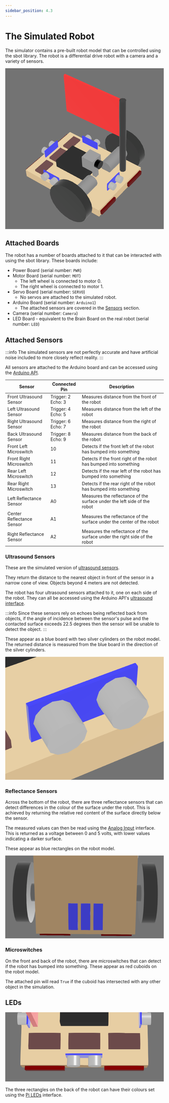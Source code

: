 ```yaml
---
sidebar_position: 4.3
---
```


# The Simulated Robot

The simulator contains a pre-built robot model that can be controlled using the sbot library.
The robot is a differential drive robot with a camera and a variety of sensors.

![Simulated Robot](../assets/img/simulator/robot.png)

## Attached Boards

The robot has a number of boards attached to it that can be interacted with using the sbot library.
These boards include:

- Power Board (serial number: `PWR`)
- Motor Board (serial number: `MOT`)
    - The left wheel is connected to motor 0.
    - The right wheel is connected to motor 1.
- Servo Board (serial number: `SERVO`)
    - No servos are attached to the simulated robot.
- Arduino Board (serial number: `Arduino1`)
    - The attached sensors are covered in the [Sensors](#attached-sensors) section.
- Camera (serial number: `Camera`)
- LED Board - equivalent to the Brain Board on the real robot (serial number: `LED`)

## Attached Sensors

:::info
The simulated sensors are not perfectly accurate and have artificial noise included to more closely reflect reality.
:::

All sensors are attached to the Arduino board and can be accessed using the [Arduino API](../programming/arduino.md).

| Sensor | Connected Pin | Description |
| ------ | ------------- | ----------- |
| Front Ultrasound Sensor  | Trigger: 2<br/>Echo: 3 | Measures distance from the front of the robot |
| Left Ultrasound Sensor   | Trigger: 4<br/>Echo: 5 | Measures distance from the left of the robot  |
| Right Ultrasound Sensor  | Trigger: 6<br/>Echo: 7 | Measures distance from the right of the robot |
| Back Ultrasound Sensor   | Trigger: 8<br/>Echo: 9 | Measures distance from the back of the robot  |
| Front Left Microswitch   | 10 | Detects if the front left of the robot has bumped into something  |
| Front Right Microswitch  | 11 | Detects if the front right of the robot has bumped into something |
| Rear Left Microswitch    | 12 | Detects if the rear left of the robot has bumped into something   |
| Rear Right Microswitch   | 13 | Detects if the rear right of the robot has bumped into something  |
| Left Reflectance Sensor  | A0 | Measures the reflectance of the surface under the left side of the robot  |
| Center Reflectance Sensor| A1 | Measures the reflectance of the surface under the center of the robot     |
| Right Reflectance Sensor | A2 | Measures the reflectance of the surface under the right side of the robot |

### Ultrasound Sensors

These are the simulated version of [ultrasound sensors](https://robocraze.com/blogs/post/what-is-ultrasonic-sensor).

They return the distance to the nearest object in front of the sensor in a narrow cone of view.
Objects beyond 4 meters are not detected.

The robot has four ultrasound sensors attached to it, one on each side of the robot.
They can all be accessed using the Arduino API's [ultrasound interface](../programming/arduino#ultrasound-sensors).

:::info
Since these sensors rely on echoes being reflected back from objects, if the angle of incidence between the sensor's pulse and the contacted surface exceeds 22.5 degrees then the sensor will be unable to detect the object.
:::

These appear as a blue board with two silver cylinders on the robot model.
The returned distance is measured from the blue board in the direction of the silver cylinders.

![Ultrasound Sensors](../assets/img/simulator/ultrasound.png)


### Reflectance Sensors

Across the bottom of the robot, there are three reflectance sensors that can detect differences in the colour of the surface under the robot.
This is achieved by returning the relative red content of the surface directly below the sensor.

The measured values can then be read using the [Analog Input](../programming/arduino.md#analog-input) interface.
This is returned as a voltage between 0 and 5 volts, with lower values indicating a darker surface.

These appear as blue rectangles on the robot model.

![Reflectance Sensors](../assets/img/simulator/robot_bottom.png)

### Microswitches

On the front and back of the robot, there are microswitches that can detect if the robot has bumped into something.
These appear as red cuboids on the robot model.

The attached pin will read `True` if the cuboid has intersected with any other object in the simulation.

## LEDs

![LEDs](../assets/img/simulator/leds.png)

The three rectangles on the back of the robot can have their colours set using the [Pi LEDs](../programming/pi-leds.md) interface.
